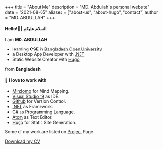 +++
title = "About Me"
description = "MD. Abdullah's personal website"
date = "2021-08-05"
aliases = ["about-us", "about-hugo", "contact"]
author = "MD. ABDULLAH"
+++


#### Hello!👋 | السلام عليكم

 I am **MD. ABDULLAH**

- learning **CSE** in [Bangladesh Open University](http://www.bousst.edu.bd/)
- a Desktop App Developer with [.NET](https://dotnet.microsoft.com/)
- Static Website Creator with [Hugo](https://gohugo.io/)

from **Bangladesh**

#### 🔰 I love to work with
- [Mindomo](https://www.mindomo.com/) for Mind Mapping.
- [Visual Studio 19](https://visualstudio.microsoft.com/) as IDE.
- [Github](https://github.com) for Version Control.
- [.NET](https://dotnet.microsoft.com/) as Framework.
- [C#](https://dotnet.microsoft.com/languages/csharp) as Programming Language.
- [Atom](https://atom.io/) as Text Editor.
- [Hugo](https://gohugo.io/) for Static Site Generation.


Some of my work are listed on [Project](/projects) Page.


[Download my CV](/)
<!---
[Download my CV](/resume.pdf)
--->
